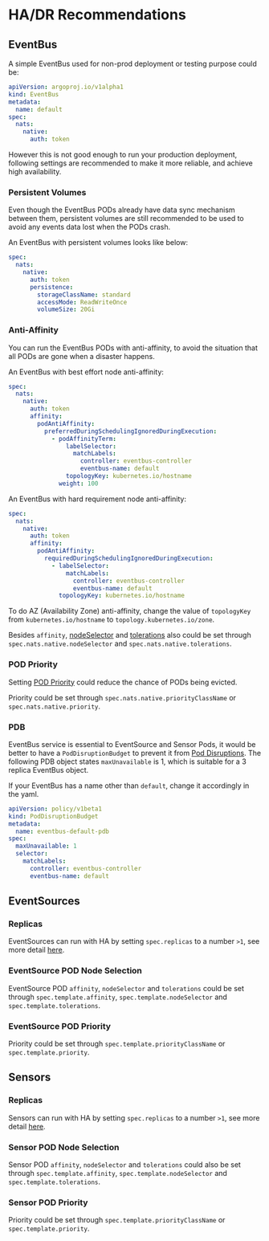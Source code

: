 # HA/DR Recommendations

## EventBus

A simple EventBus used for non-prod deployment or testing purpose could be:

```yaml
apiVersion: argoproj.io/v1alpha1
kind: EventBus
metadata:
  name: default
spec:
  nats:
    native:
      auth: token
```

However this is not good enough to run your production deployment, following
settings are recommended to make it more reliable, and achieve high
availability.

### Persistent Volumes

Even though the EventBus PODs already have data sync mechanism between them,
persistent volumes are still recommended to be used to avoid any events data
lost when the PODs crash.

An EventBus with persistent volumes looks like below:

```yaml
spec:
  nats:
    native:
      auth: token
      persistence:
        storageClassName: standard
        accessMode: ReadWriteOnce
        volumeSize: 20Gi
```

### Anti-Affinity

You can run the EventBus PODs with anti-affinity, to avoid the situation that
all PODs are gone when a disaster happens.

An EventBus with best effort node anti-affinity:

```yaml
spec:
  nats:
    native:
      auth: token
      affinity:
        podAntiAffinity:
          preferredDuringSchedulingIgnoredDuringExecution:
            - podAffinityTerm:
                labelSelector:
                  matchLabels:
                    controller: eventbus-controller
                    eventbus-name: default
                topologyKey: kubernetes.io/hostname
              weight: 100
```

An EventBus with hard requirement node anti-affinity:

```yaml
spec:
  nats:
    native:
      auth: token
      affinity:
        podAntiAffinity:
          requiredDuringSchedulingIgnoredDuringExecution:
            - labelSelector:
                matchLabels:
                  controller: eventbus-controller
                  eventbus-name: default
              topologyKey: kubernetes.io/hostname
```

To do AZ (Availability Zone) anti-affinity, change the value of `topologyKey`
from `kubernetes.io/hostname` to `topology.kubernetes.io/zone`.

Besides `affinity`,
[nodeSelector](https://kubernetes.io/docs/concepts/scheduling-eviction/assign-pod-node/#nodeselector)
and
[tolerations](https://kubernetes.io/docs/concepts/scheduling-eviction/taint-and-toleration/)
also could be set through `spec.nats.native.nodeSelector` and
`spec.nats.native.tolerations`.

### POD Priority

Setting
[POD Priority](https://kubernetes.io/docs/concepts/configuration/pod-priority-preemption/)
could reduce the chance of PODs being evicted.

Priority could be set through `spec.nats.native.priorityClassName` or
`spec.nats.native.priority`.

### PDB

EventBus service is essential to EventSource and Sensor Pods, it would be better to have a `PodDisruptionBudget` to prevent it from [Pod Disruptions](https://kubernetes.io/docs/concepts/workloads/pods/disruptions/). The following PDB object states `maxUnavailable` is 1, which is suitable for a 3 replica EventBus object.

If your EventBus has a name other than `default`, change it accordingly in the yaml.

```yaml
apiVersion: policy/v1beta1
kind: PodDisruptionBudget
metadata:
  name: eventbus-default-pdb
spec:
  maxUnavailable: 1
  selector:
    matchLabels:
      controller: eventbus-controller
      eventbus-name: default
```

## EventSources

### Replicas

EventSources can run with HA by setting `spec.replicas` to a number `>1`, see
more detail [here](eventsources/ha.md).

### EventSource POD Node Selection

EventSource POD `affinity`, `nodeSelector` and `tolerations` could be set
through `spec.template.affinity`, `spec.template.nodeSelector` and
`spec.template.tolerations`.

### EventSource POD Priority

Priority could be set through `spec.template.priorityClassName` or
`spec.template.priority`.

## Sensors

### Replicas

Sensors can run with HA by setting `spec.replicas` to a number `>1`, see more
detail [here](sensors/ha.md).

### Sensor POD Node Selection

Sensor POD `affinity`, `nodeSelector` and `tolerations` could also be set
through `spec.template.affinity`, `spec.template.nodeSelector` and
`spec.template.tolerations`.

### Sensor POD Priority

Priority could be set through `spec.template.priorityClassName` or
`spec.template.priority`.

